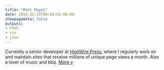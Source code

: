 ```yaml
---
title: "Matt Mayes"
date: 2019-12-15T08:44:51-06:00
showpagemeta: false
outputs:
- html
- rss
- json
---
```


Currently a senior developer at [HighWire Press](https://www.highwirepress.com/), where I regularly work on and maintain sites that receive millions of unique page views a month. Also a lover of music and bbq. [More &raquo;](/about)